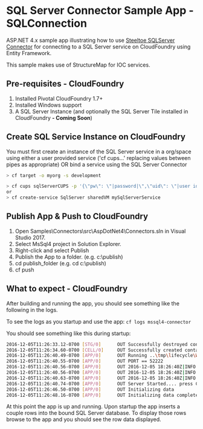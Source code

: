 ﻿# SQL Server Connector Sample App - SQLConnection

ASP.NET 4.x sample app illustrating how to use [Steeltoe SQLServer Connector](https://github.com/SteeltoeOSS/Connectors) for connecting to a SQL Server service on CloudFoundry using Entity Framework.

This sample makes use of StructureMap for IOC services.

## Pre-requisites - CloudFoundry

1. Installed Pivotal CloudFoundry 1.7+
1. Installed Windows support
1. A SQL Server Instance (and optionally the SQL Server Tile installed in CloudFoundry **- Coming Soon**)

## Create SQL Service Instance on CloudFoundry

You must first create an instance of the SQL Server service in a org/space using either a user provided service ('cf cups...' replacing values between pipes as appropriate) OR bind a service using the SQL Server Connector

```bash
> cf target -o myorg -s development

> cf cups sqlServerCUPS -p '{\"pw\": \"|password|\",\"uid\": \"|user id|\",\"uri\": \"jdbc:sqlserver://|host|:|port|;databaseName=|database name|\"}'<br>
or
> cf create-service SqlServer sharedVM mySqlServerService
```

## Publish App & Push to CloudFoundry

1. Open Samples\Connectors\src\AspDotNet4\Connectors.sln in Visual Studio 2017.
1. Select MsSql4 project in Solution Explorer.
1. Right-click and select Publish
1. Publish the App to a folder. (e.g. c:\publish)
1. cd publish_folder (e.g. cd c:\publish)
1. cf push

## What to expect - CloudFoundry

After building and running the app, you should see something like the following in the logs.

To see the logs as you startup and use the app: `cf logs mssql4-connector`

You should see something like this during startup:

```bash
2016-12-05T11:26:33.12-0700 [STG/0]      OUT Successfully destroyed container
2016-12-05T11:26:34.60-0700 [CELL/0]     OUT Successfully created container
2016-12-05T11:26:40.49-0700 [APP/0]      OUT Running ..\tmp\lifecycle\WebAppServer.exe
2016-12-05T11:26:40.55-0700 [APP/0]      OUT PORT == 52222
2016-12-05T11:26:40.56-0700 [APP/0]      OUT 2016-12-05 18:26:40Z|INFO|Port:52222
2016-12-05T11:26:40.56-0700 [APP/0]      OUT 2016-12-05 18:26:40Z|INFO|Webroot:C:\containerizer\D01F08F4D6E6E541C6\user\app
2016-12-05T11:26:40.63-0700 [APP/0]      OUT 2016-12-05 18:26:40Z|INFO|Starting web server instance...
2016-12-05T11:26:40.74-0700 [APP/0]      OUT Server Started.... press CTRL + C to stop
2016-12-05T11:26:46.50-0700 [APP/0]      OUT Initializing data
2016-12-05T11:26:48.16-0700 [APP/0]      OUT Initializing data complete!
```

At this point the app is up and running.  Upon startup the app inserts a couple rows into the bound SQL Server database. To display those rows browse to the app and you should see the row data displayed.
